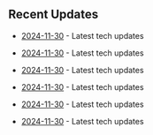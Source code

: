 

## Recent Updates
- [2024-11-30](https://github.com/coslynx/testing/blob/main/tweets/thread-resources-2024-11-30-d9f834.md) - Latest tech updates

- [2024-11-30](https://github.com/coslynx/testing/blob/main/tweets/thread-resources-2024-11-30-009da3.md) - Latest tech updates

- [2024-11-30](https://github.com/coslynx/testing/blob/main/tweets/thread-resources-2024-11-30-009da3.md) - Latest tech updates

- [2024-11-30](https://github.com/coslynx/testing/blob/main/tweets/thread-resources-2024-11-30-e1e9ab.md) - Latest tech updates

- [2024-11-30](https://github.com/coslynx/testing/blob/main/tweets/thread-resources-2024-11-30-80a062.md) - Latest tech updates

- [2024-11-30](https://github.com/coslynx/testing/blob/main/tweets/thread-resources-2024-11-30-c1cf80.md) - Latest tech updates